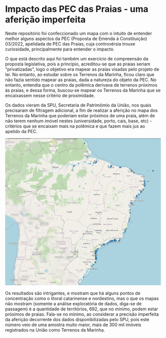 # Impacto das PEC das Praias - uma aferição imperfeita

Neste repositório foi confeccionado um mapa com o intuito de entender melhor alguns aspectos da PEC (Proposta de Emenda à Constituição) 03/2022, apelidada de PEC das Praias, cuja controvérsia trouxe curiosidade, principalmente para entender o impacto. 

O que está descrito aqui foi também um exercício de compreensão da proposta legislativa, pois a princípio, acreditou-se que as praias seriam "privatizadas", logo o objetivo era mapear as praias visadas pelo projeto de lei. No entanto, ao estudar sobre os Terrenos da Marinha, ficou claro que não fazia sentido mapear as praias, dada a natureza do objeto da PEC. No entanto, entendia que o centro da polêmica derivava de terrenos próximos às praias, e dessa forma, buscou-se mapear os Terrenos da Marinha que se encaixassem nesse critério de proximidade. 

Os dados vieram da SPU, Secretaria de Patrimômio da União, nos quais precisaram de filtragem adicional, a fim de realizar a aferição no mapa dos Terrenos da Marinha que poderiam estar próximos de uma praia, além de não terem nenhum imóvel nestes (universidade, porto, cais, base, etc) - critérios que se encaixam mais na polêmica e que fazem mais jus ao apelido da PEC. 

![alt text](https://github.com/JimmyFlorido/pec_praia/blob/main/src/image/pec_praias3.png "Terrenos da Marinha Praieros")

Os resultados são intrigantes, e mostram que há alguns pontos de concentração como o litoral catarinense e nordestino, mas o que os mapas não mostram (somente a análise exploratória de dados, diga-se de passagem) é a quantidade de territórios, 692, que no mínimo, podem estar próximos de praias. Fala-se no mínimo, ao considerar a precisão imperfeita da aferição decorrente dos dados disponibilizadas pelo SPU, pois este número veio de uma amostra muito maior, mais de 300 mil imóveis registrados na União como Terrenos da Marinha.  

